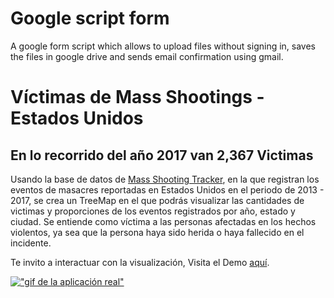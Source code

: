 # Google script form
A google form script which allows to upload files without signing in, saves the files in google drive and sends email confirmation using gmail.

# Víctimas de Mass Shootings - Estados Unidos
## En lo recorrido del año 2017 van 2,367 Victimas

Usando la base de datos de [Mass Shooting Tracker](https://www.massshootingtracker.org/data), en la que registran los eventos de masacres reportadas en Estados Unidos en el periodo de 2013 - 2017, se crea un TreeMap en el que podrás visualizar las cantidades de victimas y proporciones de los eventos registrados por año, estado y ciudad.
Se entiende como víctima a las personas afectadas en los hechos violentos, ya sea que la persona haya sido herida o haya fallecido en el incidente.

Te invito a interactuar con la visualización, Visita el Demo [aquí](https://jairoruizsaenz.github.io/Relaciones-Peliculas/).

[!["gif de la aplicación real"](resources/img/Animacion.gif)](https://jairoruizsaenz.github.io/MassShooting-US/)
